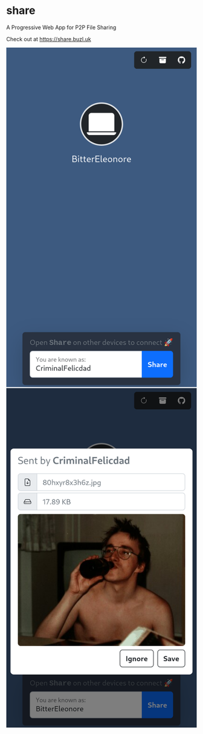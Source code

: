 # share
A Progressive Web App for P2P File Sharing

Check out at https://share.buzl.uk

<div>
  <img alt="ss1" src="images/screenshot_1.png"><img alt="ss2" src="images/screenshot_2.png">
</div>